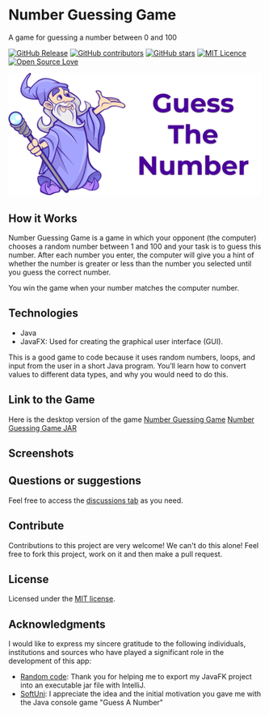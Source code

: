 # Number Guessing Game 

A game for guessing a number between 0 and 100

[![GitHub Release](https://img.shields.io/github/release/thiagodnf/guess-the-number.svg)](https://github.com/dimilidi/Number_Guessing_Game/releases/latest)
[![GitHub contributors](https://img.shields.io/github/contributors/thiagodnf/guess-the-number.svg)](https://github.com/dimilidi/Number_Guessing_Game/graphs/contributors)
[![GitHub stars](https://img.shields.io/github/stars/thiagodnf/guess-the-number.svg)](https://github.com/dimilidi/Number_Guessing_Game)
[![MIT Licence](https://badges.frapsoft.com/os/mit/mit.svg?v=103)](https://opensource.org/licenses/mit-license.php)
[![Open Source Love](https://badges.frapsoft.com/os/v1/open-source.svg?v=103)](https://github.com/ellerbrock/open-source-badges/)

<img src="./src/main/resources/logo.png" width="500px">

## How it Works
 Number Guessing Game is a game in which your opponent (the computer) chooses a random number between 1 and 100 and your task is to guess this number. After each number you enter, the computer will give you a hint of whether the number is greater or less than the number you selected until you guess the correct number. 
 
 You win the game when your number matches the computer number.
 
## Technologies
- Java 
- JavaFX: Used for creating the graphical user interface (GUI).

This is a good game to code because it uses random numbers, loops, and input from the user in a short Java program. You’ll learn how to convert values to different data types, and why you would need to do this.

## Link to the Game
Here is the desktop version of the game
[Number Guessing Game](./src/main/resources/demo1.jar)
[Number Guessing Game JAR](./out/artifacts/demo1_jar/demo1.jar)

## Screenshots

## Questions or suggestions
Feel free to access the <a href="../../discussions">discussions tab</a> as you need.

## Contribute

Contributions to this project are very welcome! We can't do this alone! Feel free to fork this project, work on it and then make a pull request.

## License

Licensed under the [MIT license](LICENSE).

## Acknowledgments

I would like to express my sincere gratitude to the following individuals, institutions and sources who have played a significant role in the development of this app:
- [Random code](https://www.youtube.com/watch?v=F8ahBtXkQzU): Thank you for helping me to export my JavaFK project into an executable jar file with IntelliJ.
- [SoftUni](https://softuni.bg/): I appreciate the idea and the initial motivation you gave me with the Java console game "Guess A Number"


